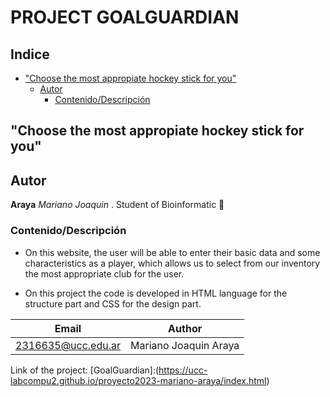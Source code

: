 # PROJECT GOALGUARDIAN 
## Indice
- ["Choose the most appropiate hockey stick for you"](#choose-the-most-appropiate-hockey-stick-for-you)
  - [Autor](#autor)
    - [Contenido/Descripción](#Contenido/Descripción)
## "Choose the most appropiate hockey stick for you"

## Autor
**Araya** *Mariano Joaquin* 
. Student of Bioinformatic :microscope:

### Contenido/Descripción
- On this website, the user will be able to enter their basic data and some characteristics as a player, which allows us to select from our inventory the most appropriate club for the user.

- On this project the code is developed in HTML language for the structure part and CSS for the design part.

| Email | Author |
| ----- | ----- |
| 2316635@ucc.edu.ar | Mariano Joaquin Araya |


Link of the project: [GoalGuardian]:(https://ucc-labcompu2.github.io/proyecto2023-mariano-araya/index.html)
